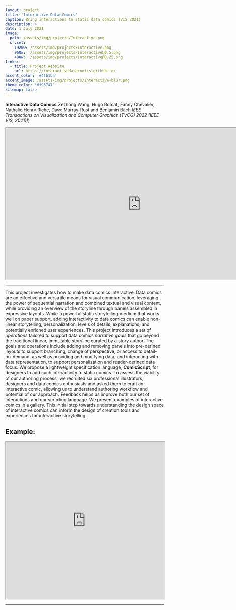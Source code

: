 ```yaml
---
layout: project
title: 'Interactive Data Comics'
caption: Bring interactions to static data comics (VIS 2021)
description: > 
date: 1 July 2021
image: 
  path: /assets/img/projects/Interactive.png
  srcset: 
    1920w: /assets/img/projects/Interactive.png
    960w:  /assets/img/projects/Interactive@0,5.png
    480w:  /assets/img/projects/Interactive@0,25.png
links:
  - title: Project Website 
    url: https://interactivedatacomics.github.io/
accent_color: '#4fb1ba'
accent_image: /assets/img/projects/Interactive-blur.png
theme_color: '#193747'
sitemap: false
---
```


**Interactive Data Comics** Zezhong Wang, Hugo Romat, Fanny Chevalier, Nathalie Henry Riche, Dave Murray-Rust and Benjamin Bach _IEEE Transactions on Visualization and Computer Graphics (TVCG) 2022 (IEEE VIS, 2021))_)

<div class="videoWrapper">
  <iframe width="854" height="480" src="https://www.youtube.com/embed/9u1tg2gHNAc" allow="accelerometer; autoplay; clipboard-write; encrypted-media; gyroscope; picture-in-picture" allowfullscreen></iframe>
  
</div>

---

This project investigates how to make data comics interactive. Data comics are an effective and versatile means for visual communication, leveraging the power of sequential narration and combined textual and visual content, while providing an overview of the storyline through panels assembled in expressive layouts. While a powerful static storytelling medium that works well on paper support, adding interactivity to data comics can enable non-linear storytelling, personalization, levels of details, explanations, and potentially enriched user experiences. This project introduces a set of _operations_ tailored to support data comics _narrative goals_ that go beyond the traditional linear, immutable storyline curated by a story author. The goals and operations include adding and removing panels into pre-defined layouts to support branching, change of perspective, or access to detail-on-demand, as well as providing and modifying data, and interacting with data representation, to support personalization and reader-defined data focus. We propose a lightweight specification language, **ComicScript**, for designers to add such interactivity to static comics. To assess the viability of our authoring process, we recruited six professional illustrators, designers and data comics enthusiasts and asked them to craft an interactive comic, allowing us to understand authoring workflow and potential of our approach. Feedback helps us improve both our set of interactions and our scripting language. 
We present examples of interactive comics in a gallery. This initial step towards understanding the design space of interactive comics can inform the design of creation tools and experiences for interactive storytelling. 

## Example:

<div>
          <iframe id="InteractiveComics"
            title="InteractiveComics"
            width="100%"
            height="500"
            src='https://hugoromat.github.io/interactiveComics/library/dist/index.html?JSON=XQAAAAJ2LwAAAAAAAABDqYjnU9ifL9zCubsbehVNMYoOrxdTQ7hMkTJVwD4G2FGu7p-3aWIKGua-zvsSiWWOBx15IB44RuEX1iICxyvuns_fbdblatea7urPzrw9WEJMkKOLVtNa0UR1Q8TZrdBCCdLUy4_KeT4ilDbihlpQjQ7eXDypmz3XytNt2ZWqlhlK7YVinstLgKiTB6yNrQaZ8ROepvaewGzFcQ4VtBaCMu-OzzboepAVxCvRoIY5O3Nfn8ednauhzEtdNUWeEgoAnl-uPHm0ZEHQpN3DLZ31xyM6q5IWhBVW4e7hOyEp1zSbIOMoEhKyAeis7T2ueJ5KwuwYrN-dzSxsNiGaBbN8xyKMsb-VbvKT0-J81AOarRIXD-aJ1Zd6YK2bX3RImiwj5JuSVwcILHV3qkDddGBtH1BvZ9qrcTgpmQSC6eUM_AQuaFLqABoUqU3Ke9pNVo_1dGwkj8H2KLO-THKBOvKIwPrv60QsJEqXGp08jmcyZIb_Pvr9kCktsJvFg8NUWLqtDY6TyDzUDbVrImXVtFWZK6N7Rrqm_aMiWu7Db5H2_wZb00I8-CeBPtXi29QVq5MgFq_lfOl7BrQqzRXzEP62yDIpoHAemvPl6ClHBY_qksTm0y62MohA8NTs65HIHv7eHnBLU_Wp0Hn9cH1ANqdzPnMLUxBtZo7UiTYK80SpUVz7VZ81PMKT94JPYl8PZ0l4B5ndc3dh_abaeoKHMfng9WXzR7Hpy8ap8UkZaaM520bzYFTvgq1JwoZHpnlDVwLF-oL-qa7ffD1zcUNsG8pLts9oeLKakATz9jpP7qIK1mOcld01Px5ba5zR7fKAz97Ls8r9lBlohcDPScUc9dg3vTFlT4SpQEOOD-2MN6wgxCYfeaFgqHqZkHdO6ILvbmBC-WXESiwZOb6mGOu0R6_hqymrM_n5UBkqziN3_ONwlSARuPzRuIrVnNgkO70GDdnGogKQMWqxFLCxGlfHplNlOraMvtCrpljPxhBqTWGip8VejvPBfrrTmI75fv2Ok3IZdEgjwRhyivmtp8IAZxKoFmqxOXOmD8cg0NE1v9v7MAmv90CQ1033Z_3BE8osLr7H8cxwhMr8EV2NTk1CQU8qAVncPkLm3Wj-SgiE9jiTkD8b4g6vCS-gX16YOMxwB4kUoNPAgoJRUPK4QsxFoEbm6oBr2IOfz2ARVShLEtmtcILyqNvpFnL7HoaXliX5m4v_sUYI9zP2WBJC1fhVMZWKCRuHu5ES_FSXpssRa6BdeuDEqcVI_gOPbJdnZslzwXYUo5LT4AhFxgk-RUuIi4A21SaWKbBNV_x4KGZzTDrNk7r1zHw_liLbfSF43BWrBQhGegRN71aRUAh43yUpUhNX8sX5jursxzyDpyK46gsu3_PRbefLFT3w_gSpBTgnp7Gr0wqFD13bBIjKRXzr18ZyQK6lgtjGr-5hO541Wg1koArvkGmfIswYyK2coAMRW8hAkSfi9Sb2dCoDkFdh_1uHl6syBHDeNkPZ3kLOsW3jrL3wYdj3D0AEbCDA_Vy9c8t0FEkOIUKUjYaZaDYebgruz6dA1N5uHj3JGpOLLJ2s74SrIgjCZaTAjcsRrtQrnKlwR3PMHSZu0sJwQaoVU-ER6DlcL__3EnQyu2S3CU7Yz07KtL3a4YRH2yYcphcNllmXbanmr6pTsX8CpCc6dmPeNrP2jxetwIbcb5GmpZXIJ_E4raTuieozJUPQpqHO-J_VLKRL6kaHd_p-vPh64XliXpd8ipxzTQE8NdQARrDVV8r7OFPd3X0fnPMGfzTJ4H1I7x0JmorautomQKTA91YBT3GWCQaZyxVnJR6QZuPwJUXBJgbk0Qkn2BbWLXHfWFA6zhB2U0PXlGsW0GkOWt7p8PD-xP-F1bz-y-aD7z-BpiHLTMzieHxhuGXaVbv9KSDtihJilJQlljVB1GmUyeYlPGSSQLleVSzX0J3wQAmveqfpcAGxmOpTHsEl3bGSyMi0qey6Fzs3nIvzjTnxzql6vGc6dmA5DToLBvHmaE6TH4ebn2ZTfyxp-i0V3BzGqFtU4zC9rp1Bczma73eZU9ldnMoul2TWT_0Tm1-aD7BFraOsRFhP55ipLkX3N0XbN7tbAB_15OI8wyvb0c4T8G3PXMQNKKmk37OEJs5c4PGVwm1uE9qzOfIn1WMMl6yDT1Rx2wgGl8MQ5tmYq-u6UOvi5QSuhiMX0z0H9xeGoD3f3Piq2tFd0DA5ultX2QFn__U_URw&coding=false'>
          </iframe>
</div> 
        
---
